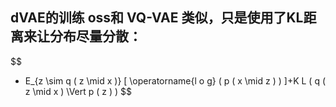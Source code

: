 ## dVAE的训练 oss和 VQ-VAE 类似，只是使用了KL距离来让分布尽量分散：

$$
- E_{z \sim q ( z \mid x )} [ \operatorname{l o g} ( p ( x \mid z ) ) ]+K L ( q ( z \mid x ) \Vert p ( z ) ) 
$$
